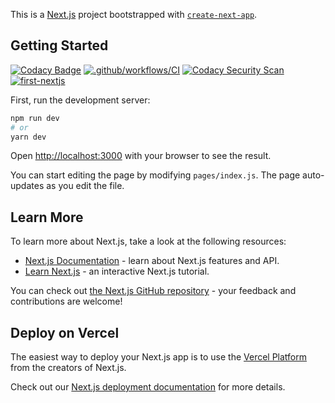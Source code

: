 This is a [Next.js](https://nextjs.org/) project bootstrapped with [`create-next-app`](https://github.com/vercel/next.js/tree/canary/packages/create-next-app).

## Getting Started

[![Codacy Badge](https://api.codacy.com/project/badge/Grade/0dc76df07c304c91b1c950fbf66bf619)](https://app.codacy.com/gh/vvas1/cars?utm_source=github.com&utm_medium=referral&utm_content=vvas1/cars&utm_campaign=Badge_Grade)
[![.github/workflows/CI](https://github.com/bandvov/first-nextjs/actions/workflows/CI.yml/badge.svg)](https://github.com/bandvov/first-nextjs/actions/workflows/CI.yml)
[![Codacy Security Scan](https://github.com/bandvov/first-nextjs/actions/workflows/codacy-analysis.yml/badge.svg)](https://github.com/bandvov/first-nextjs/actions/workflows/codacy-analysis.yml)
[![first-nextjs](https://circleci.com/gh/bandvov/first-nextjs.svg?style=svg)](https://app.circleci.com/pipelines/github/bandvov/first-nextjs)

First, run the development server:

```bash
npm run dev
# or
yarn dev
```

Open [http://localhost:3000](http://localhost:3000) with your browser to see the result.

You can start editing the page by modifying `pages/index.js`. The page auto-updates as you edit the file.

## Learn More

To learn more about Next.js, take a look at the following resources:

- [Next.js Documentation](https://nextjs.org/docs) - learn about Next.js features and API.
- [Learn Next.js](https://nextjs.org/learn) - an interactive Next.js tutorial.

You can check out [the Next.js GitHub repository](https://github.com/vercel/next.js/) - your feedback and contributions are welcome!

## Deploy on Vercel

The easiest way to deploy your Next.js app is to use the [Vercel Platform](https://vercel.com/import?utm_medium=default-template&filter=next.js&utm_source=create-next-app&utm_campaign=create-next-app-readme) from the creators of Next.js.

Check out our [Next.js deployment documentation](https://nextjs.org/docs/deployment) for more details.

